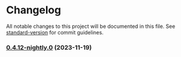 # Changelog

All notable changes to this project will be documented in this file. See [standard-version](https://github.com/conventional-changelog/standard-version) for commit guidelines.


### [0.4.12-nightly.0](https://github.com/UnSetSoft/Ryunixjs/compare/v0.4.11...v0.4.12-nightly.0) (2023-11-19)
